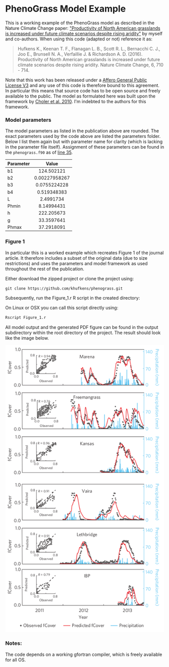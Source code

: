 # PhenoGrass Model Example

This is a working example of the PhenoGrass model as described in the Nature Climate Change paper: ["Productivity of North American grasslands is increased under future climate scenarios despite rising aridity"](https://doi.org/10.1038/nclimate2942) by myself and co-authors. When using this code (adapted or not) reference it as:

> Hufkens K., Keenan T. F., Flanagan L. B., Scott R. L., Bernacchi C. J., Joo E., Brunsell N. A., Verfaillie J. & Richardson A. D. (2016). Productivity of North American grasslands is increased under future climate scenarios despite rising aridity. Nature Climate Change, 6, 710 - 714.

Note that this work has been released under a [Affero General Public License V3](http://www.affero.org/) and any use of this code is therefore bound to this agreement. In particular this means that source code has to be open source and freely available to the public. The model as formulated here was built upon the framework by [Choler et al. 2010](http://www.biogeosciences.net/7/907/2010/). I'm indebted to the authors for this framework.

### Model parameters

The model parameters as listed in the publication above are rounded. The exact parameters used by the code above are listed the parameters folder. Below I list them again but with parameter name for clarity (which is lacking in the parameter file itself). Assignment of these parameters can be found in the `phenograss.f90` as of [line 35](https://github.com/khufkens/phenograss-example/blob/8b573210e0d2c2ce175a41abfd82701216dfed22/phenograss.f90#L35).

|**Parameter**|**Value**|
|:---      |:---:  |
|b1       |124.502121|
|b2       |0.00227958267|
|b3       |0.0755224228|
|b4       |0.519348383|
|L        |2.4991734|
|Phmin    |8.14994431|
|h        |222.205673|
|g        |33.3597641|
|Phmax    |37.2918091|

### Figure 1

In particular this is a worked example which recreates Figure 1 of the journal article. It therefore includes a subset of the original data (due to size restrictions) and uses the parameters and model framework as used throughout the rest of the publication.

Either download the zipped project or clone the project using:

```git
git clone https://github.com/khufkens/phenograss.git
```

Subsequently, run the Figure_1.r R script in the created directory:

On Linux or OSX you can call this script directly using:

```bash
Rscript Figure_1.r
```

All model output and the generated PDF figure can be found in the output subdirectory within the root directory of the project. The result should look like the image below.

![](figure_1.png)

### Notes:

The code depends on a working gfortran compiler, which is freely available for all OS.
